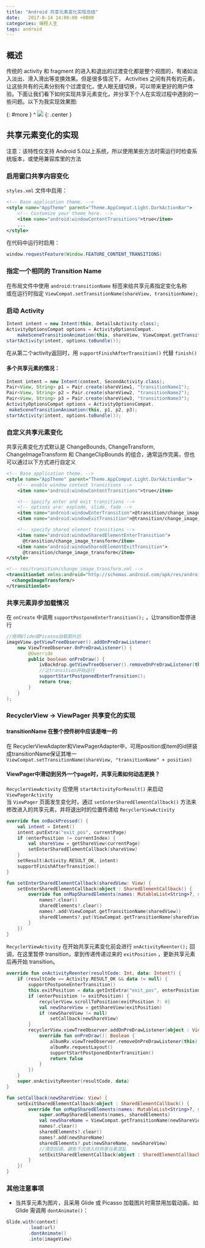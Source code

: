 ```yaml
---
title: "Android 共享元素变化实现总结"
date:   2017-8-14 14:06:00 +0800
categories: 编程人生
tags: android
---
```


## 概述
传统的 activity 和 fragment 的进入和退出的过渡变化都是整个视图的，有诸如淡入淡出、滑入滑出等变换效果。但是很多情况下， Activities 之间有共有的元素，让这些共有的元素分别有个过渡变化，使人眼无缝切换，可以带来更好的用户体验。下面让我们看下如何实现共享元素变化，并分享下个人在实现过程中遇到的一些问题。以下为我实现效果图:   
<!--more-->
[](){: #more }
^
<img src="/assets/images/shared_element_transition.gif" />
{: .center }

## 共享元素变化的实现
注意：该特性仅支持 Android 5.0以上系统，所以使用某些方法时需运行时检查系统版本，或使用兼容库里的方法

### 启用窗口共享内容变化
`styles.xml` 文件中启用：
~~~xml
<!-- Base application theme. -->
<style name="AppTheme" parent="Theme.AppCompat.Light.DarkActionBar">
    <!-- Customize your theme here. -->
    <item name="android:windowContentTransitions">true</item>
    ...
</style>
~~~
在代码中运行时启用：
~~~java
window.requestFeature(Window.FEATURE_CONTENT_TRANSITIONS)
~~~

### 指定一个相同的 Transition Name
在布局文件中使用 `android:transitionName` 标签来给共享元素指定变化名称    
或在运行时指定 `ViewCompat.setTransitionName(shareView, transitionName);`

### 启动 Activity
~~~java
Intent intent = new Intent(this, DetailsActivity.class);
ActivityOptionsCompat options = ActivityOptionsCompat.
    makeSceneTransitionAnimation(this, shareView, ViewCompat.getTransitionName(shareView);
startActivity(intent, options.toBundle());
~~~
在从第二个activity返回时，用 `supportFinishAfterTransition()` 代替 `finish()`
#### 多个共享元素的情况：
~~~java
Intent intent = new Intent(context, SecondActivity.class);
Pair<View, String> p1 = Pair.create(shareView1, "transitionName1");
Pair<View, String> p2 = Pair.create(shareView2, "transitionName2");
Pair<View, String> p3 = Pair.create(shareView3, "transitionName3");
ActivityOptionsCompat options = ActivityOptionsCompat.
 makeSceneTransitionAnimation(this, p1, p2, p3);
startActivity(intent, options.toBundle());
~~~

### 自定义共享元素变化
 共享元素变化方式默认是 ChangeBounds, ChangeTransform, ChangeImageTransform 和 ChangeClipBounds 的组合，通常运作完美，但也可以通过以下方式进行自定义
~~~xml
<!-- Base application theme. -->
<style name="AppTheme" parent="Theme.AppCompat.Light.DarkActionBar">
    <!-- enable window content transitions -->
    <item name="android:windowContentTransitions">true</item>

    <!-- specify enter and exit transitions -->
    <!-- options are: explode, slide, fade -->
    <item name="android:windowEnterTransition">@transition/change_image_transform</item>
    <item name="android:windowExitTransition">@transition/change_image_transform</item>

    <!-- specify shared element transitions -->
    <item name="android:windowSharedElementEnterTransition">
      @transition/change_image_transform</item>
    <item name="android:windowSharedElementExitTransition">
      @transition/change_image_transform</item>
</style>
~~~
~~~xml
<!-- res/transition/change_image_transform.xml -->
<transitionSet xmlns:android="http://schemas.android.com/apk/res/android">
  <changeImageTransform/>
</transitionSet>
~~~

### 共享元素异步加载情况
在 `onCreate` 中调用 `supportPostponeEnterTransition();` ，让transition暂停进行
~~~java
//使用Glide或Picasso加载图片后
imageView.getViewTreeObserver().addOnPreDrawListener(
    new ViewTreeObserver.OnPreDrawListener() {
        @Override
        public boolean onPreDraw() {
            ivBackdrop.getViewTreeObserver().removeOnPreDrawListener(this);
            //让transition开始运行
            supportStartPostponedEnterTransition();
            return true;
        }
    }
);
~~~

### RecyclerView  -> ViewPager 共享变化的实现
#### transitionName 在整个控件树中应该是唯一的
在 RecyclerViewAdapter和ViewPagerAdapter中，可用position或item的id拼装成transitionName保证其唯一   
`ViewCompat.setTransitionName(shareView, "transitionName" + position)`
#### ViewPager中滑动到另外一个page时，共享元素如何动态更换？
`RecyclerViewActivity` 应使用 `startActivityForResult()` 来启动 `ViewPagerActivity`    
当 `ViewPager` 页面发生变化时，通过 `setEnterSharedElementCallback()` 方法来修改进入的共享元素，并将退出时的位置传递给 `RecyclerViewActivity`
~~~kotlin
override fun onBackPressed() {
    val intent = Intent()
    intent.putExtra("exit_pos", currentPage)
    if (enterPosition != currentIndex) {
        val shareView = getShareView(currentPage)
        setEnterSharedElementCallback(shareView)
    }
    setResult(Activity.RESULT_OK, intent)
    supportFinishAfterTransition()
}

fun setEnterSharedElementCallback(sharedView: View) {
    setEnterSharedElementCallback(object : SharedElementCallback() {
        override fun onMapSharedElements(names: MutableList<String>?, sharedElements: MutableMap<String, View>?) {
            names?.clear()
            sharedElements?.clear()
            names?.add(ViewCompat.getTransitionName(sharedView))
            sharedElements?.put(ViewCompat.getTransitionName(sharedView), sharedView)
        }
    })
}
~~~
`RecyclerViewActivity` 在开始共享元素变化前会进行 `onActivityReenter();` 回调，在这里暂停 transition，拿到传递传递过来的 `exitPosition` ，更新共享元素后再开始 transition。
~~~kotlin
override fun onActivityReenter(resultCode: Int, data: Intent?) {
    if (resultCode == Activity.RESULT_OK && data != null) {
        supportPostponeEnterTransition()
        this.exitPosition = data.getIntExtra("exit_pos", enterPosistion)
        if (enterPosistion != exitPosition) {
            recyclerView.scrollToPosition(exitPosition ?: 0)
            val newShareView = getShareView(exitPosition)
            if (newShareView != null)
                setCallback(newShareView)
        }
        recyclerView.viewTreeObserver.addOnPreDrawListener(object : ViewTreeObserver.OnPreDrawListener {
            override fun onPreDraw(): Boolean {
                albumRv.viewTreeObserver.removeOnPreDrawListener(this)
                albumRv.requestLayout()
                supportStartPostponedEnterTransition()
                return false
            }
        })
    }
    super.onActivityReenter(resultCode, data)
}

fun setCallback(newShareView: View) {
    setExitSharedElementCallback(object : SharedElementCallback() {
        override fun onMapSharedElements(names: MutableList<String>?, sharedElements: MutableMap<String, View>?) {
            super.onMapSharedElements(names, sharedElements)
            val newShareName = ViewCompat.getTransitionName(newShareView)
            names?.clear()
            sharedElements?.clear()
            names?.add(newShareName)
            sharedElements?.put(newShareName, newShareView)
            //清空回调，避免下次进入时共享元素混乱
            setExitSharedElementCallback(object : SharedElementCallback() {})
        }
    })
}
~~~

### 其他注意事项
* 当共享元素为图片，且采用 Glide 或 Picasso 加载图片时需禁用加载动画，如 Glide 需调用 `dontAnimate()`：

~~~java
Glide.with(context)
        .load(url)
        .dontAnimate()
        .into(imageView)
~~~


